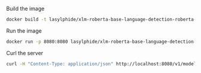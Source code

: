 Build the image
```bash
docker build -t lasylphide/xlm-roberta-base-language-detection-roberta-base-language-detection .
```

Run the image
```bash
docker run -p 8080:8080 lasylphide/xlm-roberta-base-language-detection-roberta-base-language-detection
```

Curl the server
```bash 
curl -H "Content-Type: application/json" http://localhost:8080/v1/models/xlm-roberta-base-language-detection:predict -d @./input.json
```